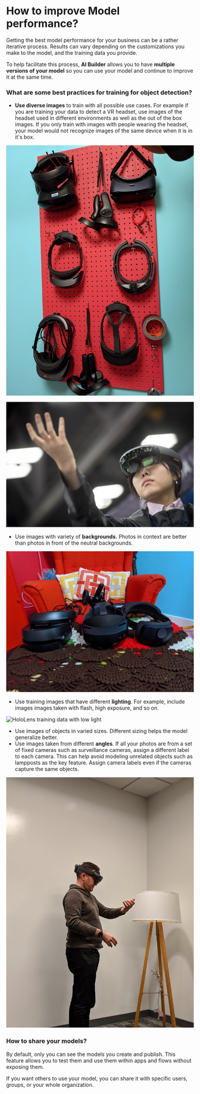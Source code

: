 # How to improve Model performance?

Getting the best model performance for your business can be a rather iterative process. Results can vary depending on the customizations you make to the model, and the training data you provide.

To help facilitate this process, **AI Builder** allows you to have **multiple versions of your model** so you can use your model and continue to improve it at the same time.

### What are some best practices for training for object detection?

* **Use diverse images** to train with all possible use cases. For example if you are training your data to detect a VR headset, use images of the headset used in different environments as well as the out of the box images. If you only train with images with people wearing the headset, your model would not recognize images of the same device when it is in it's box.

![Headset training data in different environments and varied objects](../../.gitbook/assets/pxl_20201007_094330183.jpg)

![HoloLens training data](../../.gitbook/assets/1x-1.jpg)

* Use images with variety of **backgrounds.** Photos in context are better than  photos in front of the neutral backgrounds.

![HoloLens and VR headset data with different background](../../.gitbook/assets/pxl_20201007_121045280.jpg)

* Use training images that have different **lighting**. For example, include images images taken with flash, high exposure, and so on.

![HoloLens training data with low light](../../.gitbook/assets/00100lrportrait_00100_burst20191202194227961_cover.jpg)

* Use images of objects in varied sizes. Different sizing helps the model generalize better.
* Use images taken from different **angles**. If all your photos are from a set of fixed cameras such as surveillance cameras, assign a different label to each camera. This can help avoid modeling unrelated objects such as lampposts as the key feature. Assign camera labels even if the cameras capture the same objects.

![HoloLens training image with different size and angle](../../.gitbook/assets/00100lportrait_00100_burst20190411204336700_cover.jpg)

### How to share your models?

By default, only you can see the models you create and publish. This feature allows you to test them and use them within apps and flows without exposing them.

If you want others to use your model, you can share it with specific users, groups, or your whole organization.

